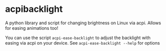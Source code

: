 acpibacklight
========

A python library and script for changing brightness on Linux via acpi. Allows
for easing animations too!

You can use the script `acpi-ease-backlight` to adjust the backlight with
easing via acpi on your device. See `acpi-ease-backlight --help` for options
